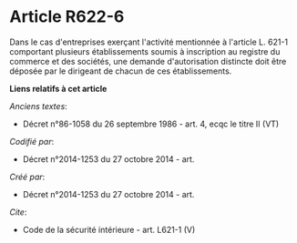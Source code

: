 # Article R622-6

Dans le cas d'entreprises exerçant l'activité mentionnée à l'article L. 621-1 comportant plusieurs établissements soumis à
inscription au registre du commerce et des sociétés, une demande d'autorisation distincte doit être déposée par le dirigeant
de chacun de ces établissements.

**Liens relatifs à cet article**

_Anciens textes_:

  - Décret n°86-1058 du 26 septembre 1986 - art. 4, ecqc le titre II (VT)

_Codifié par_:

  - Décret n°2014-1253 du 27 octobre 2014 - art.

_Créé par_:

  - Décret n°2014-1253 du 27 octobre 2014 - art.

_Cite_:

  - Code de la sécurité intérieure - art. L621-1 (V)
